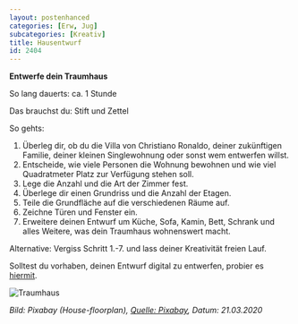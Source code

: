 ```yaml
---
layout: postenhanced
categories: [Erw, Jug]
subcategories: [Kreativ]
title: Hausentwurf
id: 2404
---
```

**Entwerfe dein Traumhaus**

So lang dauerts: ca. 1 Stunde

Das brauchst du: Stift und Zettel

So gehts: 
1) Überleg dir, ob du die Villa von Christiano Ronaldo, deiner zukünftigen Familie, deiner kleinen Singlewohnung oder sonst wem entwerfen willst.
2) Entscheide, wie viele Personen die Wohnung bewohnen und wie viel Quadratmeter Platz zur Verfügung stehen soll.
3) Lege die Anzahl und die Art der Zimmer fest.
4) Überlege dir einen Grundriss und die Anzahl der Etagen.
5) Teile die Grundfläche auf die verschiedenen Räume auf.
6) Zeichne Türen und Fenster ein.
7) Erweitere deinen Entwurf um Küche, Sofa, Kamin, Bett, Schrank und alles Weitere, was dein Traumhaus wohnenswert macht.

Alternative:
Vergiss Schritt 1.-7. und lass deiner Kreativität freien Lauf.

Solltest du vorhaben, deinen Entwurf digital zu entwerfen, probier es [hiermit](https://www.roomsketcher.de/).

![Traumhaus](https://cdn.pixabay.com/photo/2019/07/07/06/29/house-floorplan-4321812_960_720.jpg)

*Bild: Pixabay (House-floorplan), [Quelle: Pixabay](https://cdn.pixabay.com/photo/2019/07/07/06/29/house-floorplan-4321812_960_720.jpg), Datum: 21.03.2020*

